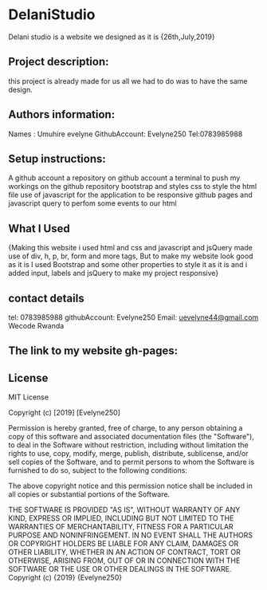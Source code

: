 # DelaniStudio

Delani studio is a website we designed as it is {26th,July,2019}

## Project description:
this project is already made for us all we had to do was to have the same design.

## Authors information:
Names : Umuhire evelyne
 GithubAccount: Evelyne250 
 Tel:0783985988

## Setup instructions:
A github account a repository on github account a terminal to push my workings on the github repository bootstrap and styles css to style the html file use of javascript for the application to be responsive github pages and javascript query to perfom some events to our html 

## What I Used
{Making this website i used html and css and javascript and jsQuery made use of div, h, p, br, form and more tags, But to make my website look good as it is I used Bootstrap and some other properties to style it as it is and i added input, labels and jsQuery to make my project responsive}

## contact details
tel: 0783985988 
githubAccount: Evelyne250 
Email: uevelyne44@gmail.com 
Wecode Rwanda

## The link to my website gh-pages:


## License
MIT License

Copyright (c) [2019] [Evelyne250]

Permission is hereby granted, free of charge, to any person obtaining a copy of this software and associated documentation files (the "Software"), to deal in the Software without restriction, including without limitation the rights to use, copy, modify, merge, publish, distribute, sublicense, and/or sell copies of the Software, and to permit persons to whom the Software is furnished to do so, subject to the following conditions:

The above copyright notice and this permission notice shall be included in all copies or substantial portions of the Software.

THE SOFTWARE IS PROVIDED "AS IS", WITHOUT WARRANTY OF ANY KIND, EXPRESS OR IMPLIED, INCLUDING BUT NOT LIMITED TO THE WARRANTIES OF MERCHANTABILITY, FITNESS FOR A PARTICULAR PURPOSE AND NONINFRINGEMENT. IN NO EVENT SHALL THE AUTHORS OR COPYRIGHT HOLDERS BE LIABLE FOR ANY CLAIM, DAMAGES OR OTHER LIABILITY, WHETHER IN AN ACTION OF CONTRACT, TORT OR OTHERWISE, ARISING FROM, OUT OF OR IN CONNECTION WITH THE SOFTWARE OR THE USE OR OTHER DEALINGS IN THE SOFTWARE. Copyright (c) {2019} {Evelyne250}